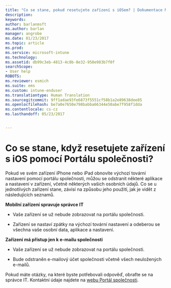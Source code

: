 ```yaml
---
title: "Co se stane, pokud resetujete zařízení s iOSem? | Dokumentace Microsoftu"
description: 
keywords: 
author: barlanmsft
ms.author: barlan
manager: angrobe
ms.date: 01/23/2017
ms.topic: article
ms.prod: 
ms.service: microsoft-intune
ms.technology: 
ms.assetid: db99c3eb-4813-4c8b-8e32-958e983b7f0f
searchScope:
- User help
ROBOTS: 
ms.reviewer: esmich
ms.suite: ems
ms.custom: intune-enduser
ms.translationtype: Human Translation
ms.sourcegitcommit: 9ff1adae93fe6873f5551cf58b1a2e89638dee85
ms.openlocfilehash: be7a0e7650e798babba66344e50abe7f958f1dda
ms.contentlocale: cs-cz
ms.lasthandoff: 05/23/2017


---
```



# <a name="what-happens-if-you-reset-your-ios-device-using-the-company-portal"></a>Co se stane, když resetujete zařízení s iOS pomocí Portálu společnosti?

Pokud ve svém zařízení iPhone nebo iPad obnovíte výchozí tovární nastavení pomocí portálu společnosti, můžou se odstranit některé aplikace a nastavení v zařízení, včetně některých vašich osobních údajů. Co se u jednotlivých zařízení stane, závisí na způsobu jeho použití, jak je vidět z následujících seznamů.

**Mobilní zařízení spravuje správce IT**

-   Vaše zařízení se už nebude zobrazovat na portálu společnosti.

-   Zařízení se nastaví zpátky na výchozí tovární nastavení a odeberou se všechna vaše osobní data, aplikace a nastavení.

**Zařízení má přístup jen k e-mailu společnosti**

-   Vaše zařízení se už nebude zobrazovat na portálu společnosti.

-   Bude odstraněn e-mailový účet společnosti včetně všech neuložených e-mailů.

Pokud máte otázky, na které byste potřebovali odpověď, obraťte se na správce IT. Kontaktní údaje najdete na [webu Portál společnosti](http://portal.manage.microsoft.com).

